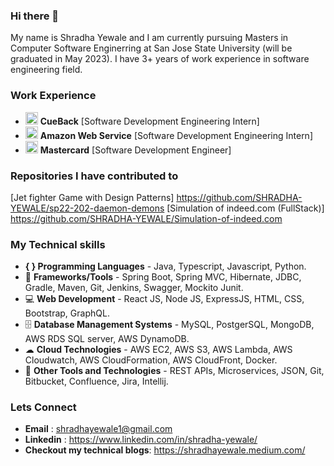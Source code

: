 ### Hi there 👋

My name is Shradha Yewale and I am currently pursuing Masters in Computer Software Enginerring at San Jose State University (will be graduated in May 2023). I have 3+ years of work experience in software engineering field. 

### Work Experience

* <img width="20" alt="image" src="https://user-images.githubusercontent.com/22095857/210916916-82ca059b-5f7b-4d27-88e0-efa2fe1b8e0f.png"> **CueBack** [Software Development Engineering Intern]
* <img width="20" alt="image" src="https://user-images.githubusercontent.com/22095857/210917652-39b6adff-0340-449d-a6df-792571e86f2d.png"> **Amazon Web Service** [Software Development Engineering Intern]
* <img width="20" alt="image" src="https://user-images.githubusercontent.com/22095857/210917946-75a74ec2-e881-4442-9f63-47cfad5890d2.png"> **Mastercard** [Software Development Engineer]


### Repositories I have contributed to
[Jet fighter Game with Design Patterns] https://github.com/SHRADHA-YEWALE/sp22-202-daemon-demons 
[Simulation of indeed.com (FullStack)] https://github.com/SHRADHA-YEWALE/Simulation-of-indeed.com

### My Technical skills

* **{ } Programming Languages** - Java, Typescript, Javascript, Python.
* 🧰 **Frameworks/Tools** - Spring Boot, Spring MVC, Hibernate, JDBC, Gradle, Maven, Git, Jenkins, Swagger, Mockito Junit.
* 💻 **Web Development** - React JS, Node JS, ExpressJS, HTML, CSS, Bootstrap, GraphQL.
* 🗄 **Database Management Systems** - MySQL, PostgerSQL, MongoDB, AWS RDS SQL server, AWS DynamoDB.
* ☁ **Cloud Technologies** - AWS EC2, AWS S3, AWS Lambda, AWS Cloudwatch, AWS CloudFormation, AWS CloudFront, Docker.
* 🥸 **Other Tools and Technologies** - REST APIs, Microservices, JSON, Git, Bitbucket, Confluence, Jira, Intellij.

### Lets Connect

* **Email** : shradhayewale1@gmail.com
* **Linkedin** : https://www.linkedin.com/in/shradha-yewale/
* **Checkout my technical blogs**: https://shradhayewale.medium.com/


<!--
**SHRADHA-YEWALE/SHRADHA-YEWALE** is a ✨ _special_ ✨ repository because its `README.md` (this file) appears on your GitHub profile.

Here are some ideas to get you started:

- 🔭 I’m currently working on ...
- 🌱 I’m currently learning ...
- 👯 I’m looking to collaborate on ...
- 🤔 I’m looking for help with ...
- 💬 Ask me about ...
- 📫 How to reach me: ...
- 😄 Pronouns: ...
- ⚡ Fun fact: ...
-->
